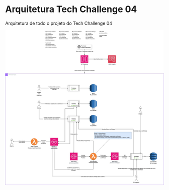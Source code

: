 # Arquitetura Tech Challenge 04
Arquitetura de todo o projeto do Tech Challenge 04

![Arquitetura TechChallenge 04](Arquitetura%20TechChallenge4.jpg)
